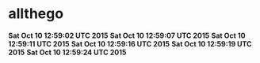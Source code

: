 # allthego
**Sat Oct 10 12:59:02 UTC 2015**
**Sat Oct 10 12:59:07 UTC 2015**
**Sat Oct 10 12:59:11 UTC 2015**
**Sat Oct 10 12:59:16 UTC 2015**
**Sat Oct 10 12:59:19 UTC 2015**
**Sat Oct 10 12:59:24 UTC 2015**
